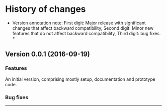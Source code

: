 # History of changes

* Version annotation note: First digit: Major release with significant changes that affect backward compatibility, Second digit: Minor new features that do not affect backward compatibility, Third digit: bug fixes. *

## Version 0.0.1 (2016-09-19) 

### Features

An initial version, comprising mostly setup, documentation and prototype code. 

### Bug fixes

----

